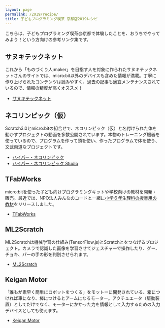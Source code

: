 ```yaml
---
layout: page
permalink: /2019/recipe/
title: 子どもプログラミング喫茶 京都店2019レシピ
---
```

こちらは、子どもプログラミング喫茶@京都で体験したことを、おうちでやってみよう！という方向けの参考リンク集です。

## サヌキテックネット
これから「ものづくり人:maker」を目指す人を対象に作られたサヌキテックネットさんのサイトでは、micro:bit以外のデバイスも含めた情報が満載。丁寧に作り上げられたコンテンツは読みやすく、過去の記事も適宜メンテナンスされているので、情報の精度が高くオススメ！

- [サヌキテックネット](https://sanuki-tech.net/)

## ネコリンピック（仮）
Scratch3.0とmicro:bitの組合せで、ネコリンピック（仮）と名付けられた体を動かすプロジェクトの動画を多数公開されています。本物のトレーニング機器を使っているので、プログラムを作って頭を使い、作ったプログラムで体を使う、文武両道なプロジェクトです。

- [ハイパー・ネコリンピック](http://make-lab.sakura.ne.jp/nekolympic.html)
- [ハイパー・ネコリンピック Studio](https://scratch.mit.edu/studios/8509734/)

## TFabWorks
micro:bitを使った子ども向けプログラミングキットや学校向けの教材を開発・販売。最近では、NPO法人みんなのコードと一緒に[小学６年生理科の授業用の教材](https://proguru.jp/science)をリリースしました。

- [TFabWorks](https://tfabworks.com/)

## ML2Scratch
ML2Scratchは機械学習の仕組み(TensorFlow.js)とScratchとをつなげるプロジェクト。カメラで認識した画像を学習させてジェスチャーで操作したり、グー、チョキ、パーの手の形を判別させられます。

- [ML2Scratch](https://champierre.github.io/ml2scratch/)

## Keigan Motor
「誰もが素早く簡単にロボットをつくる」をモットーに開発されている、箱につければ車になり、棒につけるとアームになるモーター。アクチュエータ（駆動装置）としてだけでなく、モーターにかかった力を情報として入力するための入力デバイスとしても使えます。

- [Keigan Motor](https://keigan-motor.com/)